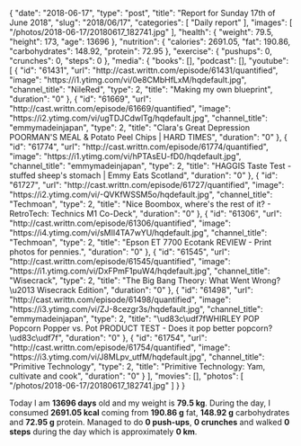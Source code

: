 {
    "date": "2018-06-17",
    "type": "post",
    "title": "Report for Sunday 17th of June 2018",
    "slug": "2018\/06\/17",
    "categories": [
        "Daily report"
    ],
    "images": [
        "\/photos\/2018-06-17\/20180617_182741.jpg"
    ],
    "health": {
        "weight": 79.5,
        "height": 173,
        "age": 13696
    },
    "nutrition": {
        "calories": 2691.05,
        "fat": 190.86,
        "carbohydrates": 148.92,
        "protein": 72.95
    },
    "exercise": {
        "pushups": 0,
        "crunches": 0,
        "steps": 0
    },
    "media": {
        "books": [],
        "podcast": [],
        "youtube": [
            {
                "id": "61431",
                "url": "http:\/\/cast.writtn.com\/episode\/61431\/quantified",
                "image": "https:\/\/i1.ytimg.com\/vi\/0e8CMbHfLxM\/hqdefault.jpg",
                "channel_title": "NileRed",
                "type": 2,
                "title": "Making my own blueprint",
                "duration": "0"
            },
            {
                "id": "61669",
                "url": "http:\/\/cast.writtn.com\/episode\/61669\/quantified",
                "image": "https:\/\/i2.ytimg.com\/vi\/ugTDJCdwlTg\/hqdefault.jpg",
                "channel_title": "emmymadeinjapan",
                "type": 2,
                "title": "Clara's Great Depression POORMAN'S MEAL & Potato Peel Chips | HARD TIMES",
                "duration": "0"
            },
            {
                "id": "61774",
                "url": "http:\/\/cast.writtn.com\/episode\/61774\/quantified",
                "image": "https:\/\/i1.ytimg.com\/vi\/hPTAsEU-fD0\/hqdefault.jpg",
                "channel_title": "emmymadeinjapan",
                "type": 2,
                "title": "HAGGIS Taste Test - stuffed sheep's stomach | Emmy Eats Scotland",
                "duration": "0"
            },
            {
                "id": "61727",
                "url": "http:\/\/cast.writtn.com\/episode\/61727\/quantified",
                "image": "https:\/\/i2.ytimg.com\/vi\/-QVKfWSSM5o\/hqdefault.jpg",
                "channel_title": "Techmoan",
                "type": 2,
                "title": "Nice Boombox, where's the rest of it? - RetroTech: Technics M1 Co-Deck",
                "duration": "0"
            },
            {
                "id": "61306",
                "url": "http:\/\/cast.writtn.com\/episode\/61306\/quantified",
                "image": "https:\/\/i4.ytimg.com\/vi\/sMIl4TA7wYU\/hqdefault.jpg",
                "channel_title": "Techmoan",
                "type": 2,
                "title": "Epson ET 7700 Ecotank REVIEW - Print photos for pennies.",
                "duration": "0"
            },
            {
                "id": "61545",
                "url": "http:\/\/cast.writtn.com\/episode\/61545\/quantified",
                "image": "https:\/\/i1.ytimg.com\/vi\/DxFPmF1puW4\/hqdefault.jpg",
                "channel_title": "Wisecrack",
                "type": 2,
                "title": "The Big Bang Theory: What Went Wrong? \u2013 Wisecrack Edition",
                "duration": "0"
            },
            {
                "id": "61498",
                "url": "http:\/\/cast.writtn.com\/episode\/61498\/quantified",
                "image": "https:\/\/i3.ytimg.com\/vi\/ZJ-8cezgr3s\/hqdefault.jpg",
                "channel_title": "emmymadeinjapan",
                "type": 2,
                "title": "\ud83c\udf7fWHIRLEY POP Popcorn Popper vs. Pot PRODUCT TEST - Does it pop better popcorn?\ud83c\udf7f",
                "duration": "0"
            },
            {
                "id": "61754",
                "url": "http:\/\/cast.writtn.com\/episode\/61754\/quantified",
                "image": "https:\/\/i3.ytimg.com\/vi\/J8MLpv_utfM\/hqdefault.jpg",
                "channel_title": "Primitive Technology",
                "type": 2,
                "title": "Primitive Technology: Yam, cultivate and cook",
                "duration": "0"
            }
        ],
        "movies": [],
        "photos": [
            "\/photos\/2018-06-17\/20180617_182741.jpg"
        ]
    }
}

Today I am <strong>13696 days</strong> old and my weight is <strong>79.5 kg</strong>. During the day, I consumed <strong>2691.05 kcal</strong> coming from <strong>190.86 g</strong> fat, <strong>148.92 g</strong> carbohydrates and <strong>72.95 g</strong> protein. Managed to do <strong>0 push-ups</strong>, <strong>0 crunches</strong> and walked <strong>0 steps</strong> during the day which is approximately <strong>0 km</strong>.